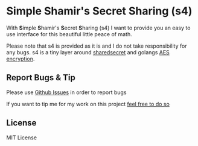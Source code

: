 # Simple Shamir's Secret Sharing (s4)

With **S**imple **S**hamir's **S**ecret **S**haring (s4) I want to provide you an easy to use interface for this beautiful little peace of math.</p>

Please note that s4 is provided as it is and I do not take responsibility for any bugs. s4 is a tiny layer around [sharedsecret](https://github.com/posener/sharedsecret) and golangs [AES encryption](https://github.com/gtank/cryptopasta/blob/master/encrypt.go).

## Report Bugs & Tip

Please use [Github Issues](https://github.com/simonfrey/s4/issues) in order to report bugs

If you want to tip me for my work on this project [feel free to do so](https://simon-frey.com/tip)

## License
MIT License
